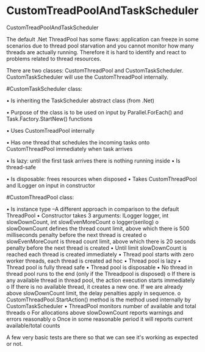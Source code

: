 # CustomTreadPoolAndTaskScheduler
CustomTreadPoolAndTaskScheduler

The default .Net ThreadPool has some flaws: application can freeze in some scenarios due to thread pool starvation and 
you cannot monitor how many threads are actually running. 
Therefore it is hard to identify and react to problems related to thread resources.

There are two classes: CustomThreadPool and CustomTaskScheduler. CustomTaskScheduler will use the CustomThreadPool internally.

#CustomTaskScheduler class:

•	Is inheriting the TaskScheduler abstract class (from .Net)

•	Purpose of the class is to be used on input by Parallel.ForEach() and Task.Factory.StartNew() functions

•	Uses CustomTreadPool internally

•	Has one thread that schedules the incoming tasks onto CustomThreadPool immediately when task arrives

•	Is lazy: until the first task arrives there is nothing running inside
•	Is thread-safe

•	Is disposable: frees resources when disposed
•	Takes CustomThreadPool and ILogger on input in constructor

#CustomThreadPool class:

•	Is instance type –A different approach in comparison to the default ThreadPool
•	Constructor takes 3 arguments: ILogger logger, int slowDownCount, int slowEvenMoreCount
o	logger(serilog)
o	slowDownCount defines the thread count limit, above which there is 500 milliseconds penalty before the next thread is created
o	slowEvenMoreCount is thread count limit, above which there is 20 seconds penalty before the next thread is created
•	Until limit slowDownCount is reached each thread is created immediately
•	Thread pool starts with zero worker threads, each thread is created ad hoc
•	Thread pool is lazy
•	Thread pool is fully thread safe
•	Thread pool is disposable
•	No thread in thread pool runs to the end (only if the Threadpool is disposed)
o	If there is any available thread in thread pool, the action execution starts immediately
o	If there is no available thread, it creates a new one. If we are already above slowDownCount limit, the delay penalties apply in sequence.
o	CustomThreadPool.StartAction() method is the method used internally by CustomTaskScheduler
•	ThreadPool monitors number of available and total threads
o	For allocations above slowDownCount reports warnings and errors reasonably
o	Once in some reasonable period it will reports current available/total counts

A few very basic tests are there so that we can see it's working as expected or not.

